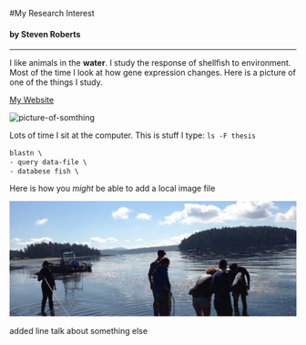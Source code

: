 #My Research Interest

#### by Steven Roberts


---

I like animals in the **water**. I study the response of shellfish to environment. Most of the time I look at how gene expression changes. Here is a picture of one of the things I study.


[My Website](http://faculty.washington.edu/sr320/)


![picture-of-somthing](https://upload.wikimedia.org/wikipedia/commons/b/b0/Crassostrea_gigas_p1040848.jpg)



Lots of time I sit at the computer. This is stuff I type: `ls -F thesis`


```
blastn \
- query data-file \
- databese fish \
```

Here is how you _might_ be able to add a local image file

![picture-water](../img/cropped-IMG_69061.jpg)

    
added line
talk about something else
 


